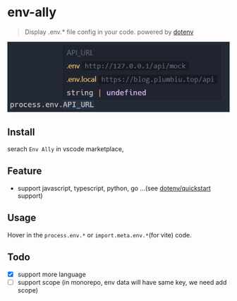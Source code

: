 # env-ally

> Display .env.\* file config in your code. powered by [dotenv](https://github.com/motdotla/dotenv)

![demo](./resource/demo.png)

## Install

serach `Env Ally` in vscode marketplace,

## Feature

- support javascript, typescript, python, go ...(see [dotenv/quickstart](https://www.dotenv.org/docs/quickstart) support)

## Usage

Hover in the `process.env.*` or `import.meta.env.*`(for vite) code.

## Todo

- [x] support more language
- [ ] support scope (in monorepo, env data will have same key, we need add scope)
